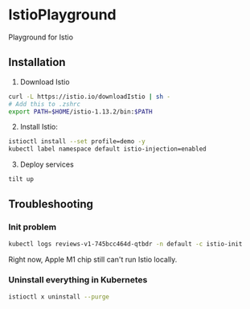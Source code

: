 # IstioPlayground
Playground for Istio

## Installation
1. Download Istio
```bash
curl -L https://istio.io/downloadIstio | sh -
# Add this to .zshrc
export PATH=$HOME/istio-1.13.2/bin:$PATH
```
2. Install Istio:
```bash
istioctl install --set profile=demo -y
kubectl label namespace default istio-injection=enabled
```
3. Deploy services
```bash
tilt up
```

## Troubleshooting
### Init problem
```bash
kubectl logs reviews-v1-745bcc464d-qtbdr -n default -c istio-init
```
Right now, Apple M1 chip still can't run Istio locally.

### Uninstall everything in Kubernetes
```bash
istioctl x uninstall --purge
```
